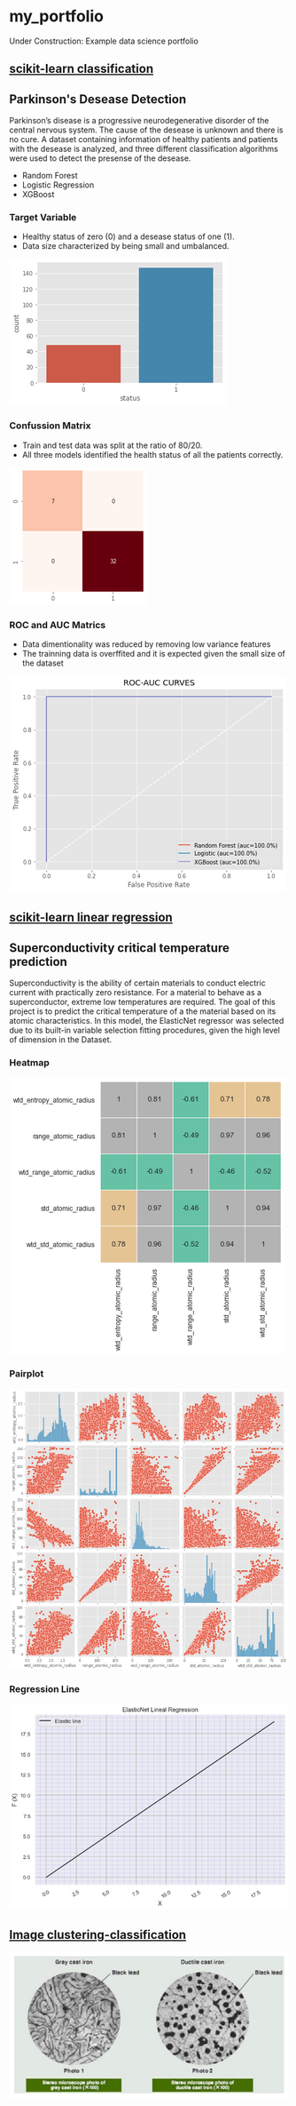# my_portfolio
Under Construction: Example data science portfolio

## [scikit-learn classification](https://github.com/JJSSEE/my_portfolio/blob/main/notebooks/Parkinson's%20Disease.ipynb)

## Parkinson's Desease Detection
Parkinson’s disease is a progressive neurodegenerative disorder of the central nervous system. The cause of the desease is unknown and there is no cure. A dataset containing information of healthy patients and patients with the desease is analyzed, and three different classification algorithms were used to detect the presense of the desease.
* Random Forest
* Logistic Regression
* XGBoost

### Target Variable
* Healthy status of zero (0) and a desease status of one (1).
* Data size characterized by being small and umbalanced.

![](https://github.com/JJSSEE/my_portfolio/blob/main/images/label_count.png)


### Confussion Matrix

* Train and test data was split at the ratio of 80/20.
* All three models identified the health status of all the patients correctly.

![](https://github.com/JJSSEE/my_portfolio/blob/main/images/heat_map.png)

### ROC and AUC Matrics

* Data dimentionality was reduced by removing low variance features 
* The trainning data is overffited and it is expected given the small size of the dataset


![](https://github.com/JJSSEE/my_portfolio/blob/main/images/roc_auc.png)

## [scikit-learn linear regression](https://github.com/JJSSEE/my_portfolio/blob/main/notebooks/Superconductivity_project.ipynb)

## Superconductivity critical temperature prediction

Superconductivity is the ability of certain materials to conduct electric current with practically zero resistance. For a material to behave as a superconductor, extreme low temperatures are required. The goal of this project is to predict the critical temperature of a the material based on its atomic characteristics. In this model, the ElasticNet regressor was selected due to its built-in variable selection fitting procedures, given the high level of dimension in the Dataset.


### Heatmap

![](https://github.com/JJSSEE/my_portfolio/blob/main/images/sup_heat.png)

### Pairplot

![](https://github.com/JJSSEE/my_portfolio/blob/main/images/pair_plot.png)

### Regression Line

![](https://github.com/JJSSEE/my_portfolio/blob/main/images/siperconductivity_regression.png)

## [Image clustering-classification](https://github.com/JJSSEE/my_portfolio/blob/main/notebooks/cluster_ferro_v3.ipynb)

![](https://github.com/JJSSEE/my_portfolio/blob/main/images/gray_ductile_img.png)


